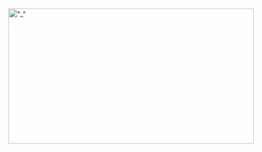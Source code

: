 # 
<img src="https://media.tenor.com/zC938aPTcC0AAAAC/aesthetic.gif" alt="^_^" style="width:498px;height:275px;">